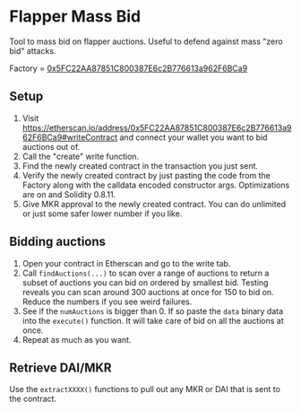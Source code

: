 # Flapper Mass Bid

Tool to mass bid on flapper auctions. Useful to defend against mass "zero bid" attacks.

Factory = [0x5FC22AA87851C800387E6c2B776613a962F6BCa9](https://etherscan.io/address/0x5FC22AA87851C800387E6c2B776613a962F6BCa9#code)

## Setup

1. Visit https://etherscan.io/address/0x5FC22AA87851C800387E6c2B776613a962F6BCa9#writeContract and connect your wallet you want to bid auctions out of.
2. Call the "create" write function.
3. Find the newly created contract in the transaction you just sent.
4. Verify the newly created contract by just pasting the code from the Factory along with the calldata encoded constructor args. Optimizations are on and Solidity 0.8.11.
5. Give MKR approval to the newly created contract. You can do unlimited or just some safer lower number if you like.

## Bidding auctions

1. Open your contract in Etherscan and go to the write tab.
2. Call `findAuctions(...)` to scan over a range of auctions to return a subset of auctions you can bid on ordered by smallest bid. Testing reveals you can scan around 300 auctions at once for 150 to bid on. Reduce the numbers if you see weird failures.
3. See if the `numAuctions` is bigger than 0. If so paste the `data` binary data into the `execute()` function. It will take care of bid on all the auctions at once.
4. Repeat as much as you want.

## Retrieve DAI/MKR

Use the `extractXXXX()` functions to pull out any MKR or DAI that is sent to the contract.
